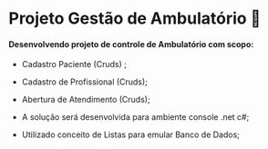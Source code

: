 # Projeto Gestão de Ambulatório :sleeping_bed:



#### Desenvolvendo projeto de controle de Ambulatório com scopo:

- Cadastro Paciente (Cruds) ;

- Cadastro de Profissional (Cruds);

- Abertura de Atendimento (Cruds);

- A solução será desenvolvida para ambiente console .net c#;

- Utilizado conceito de Listas para emular Banco de Dados;

  

